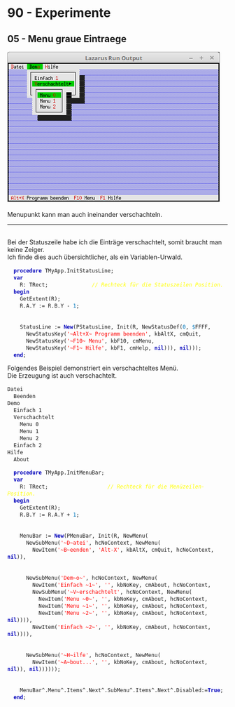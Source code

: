 <html>
    <b><h1>90 - Experimente</h1></b>
    <b><h2>05 - Menu graue Eintraege</h2></b>
<img src="image.png" alt="Selfhtml"><br><br>
Menupunkt kann man auch ineinander verschachteln.<br>
<hr><br>
Bei der Statuszeile habe ich die Einträge verschachtelt, somit braucht man keine Zeiger.<br>
Ich finde dies auch übersichtlicher, als ein Variablen-Urwald.<br>
<pre><code>  <b><font color="0000BB">procedure</font></b> TMyApp.InitStatusLine;
  <b><font color="0000BB">var</font></b>
    R: TRect;              <i><font color="#FFFF00">// Rechteck für die Statuszeilen Position.</font></i>
  <b><font color="0000BB">begin</font></b>
    GetExtent(R);
    R.A.Y := R.B.Y - <font color="#0077BB">1</font>;
<br>
    StatusLine := <b><font color="0000BB">New</font></b>(PStatusLine, Init(R, NewStatusDef(<font color="#0077BB">0</font>, <font color="#0077BB">$</font>FFFF,
      NewStatusKey(<font color="#FF0000">'~Alt+X~ Programm beenden'</font>, kbAltX, cmQuit,
      NewStatusKey(<font color="#FF0000">'~F10~ Menu'</font>, kbF10, cmMenu,
      NewStatusKey(<font color="#FF0000">'~F1~ Hilfe'</font>, kbF1, cmHelp, <b><font color="0000BB">nil</font></b>))), <b><font color="0000BB">nil</font></b>)));
  <b><font color="0000BB">end</font></b>;</code></pre>
Folgendes Beispiel demonstriert ein verschachteltes Menü.<br>
Die Erzeugung ist auch verschachtelt.<br>
<pre><code>Datei
  Beenden
Demo
  Einfach 1
  Verschachtelt
    Menu 0
    Menu 1
    Menu 2
  Einfach 2
Hilfe
  About</code></pre>
<pre><code>  <b><font color="0000BB">procedure</font></b> TMyApp.InitMenuBar;
  <b><font color="0000BB">var</font></b>
    R: TRect;                   <i><font color="#FFFF00">// Rechteck für die Menüzeilen-Position.</font></i>
  <b><font color="0000BB">begin</font></b>
    GetExtent(R);
    R.B.Y := R.A.Y + <font color="#0077BB">1</font>;
<br>
    MenuBar := <b><font color="0000BB">New</font></b>(PMenuBar, Init(R, NewMenu(
      NewSubMenu(<font color="#FF0000">'~D~atei'</font>, hcNoContext, NewMenu(
        NewItem(<font color="#FF0000">'~B~eenden'</font>, <font color="#FF0000">'Alt-X'</font>, kbAltX, cmQuit, hcNoContext, <b><font color="0000BB">nil</font></b>)),
<br>
      NewSubMenu(<font color="#FF0000">'Dem~o~'</font>, hcNoContext, NewMenu(
        NewItem(<font color="#FF0000">'Einfach ~1~'</font>, <font color="#FF0000">''</font>, kbNoKey, cmAbout, hcNoContext,
        NewSubMenu(<font color="#FF0000">'~V~erschachtelt'</font>, hcNoContext, NewMenu(
          NewItem(<font color="#FF0000">'Menu ~0~'</font>, <font color="#FF0000">''</font>, kbNoKey, cmAbout, hcNoContext,
          NewItem(<font color="#FF0000">'Menu ~1~'</font>, <font color="#FF0000">''</font>, kbNoKey, cmAbout, hcNoContext,
          NewItem(<font color="#FF0000">'Menu ~2~'</font>, <font color="#FF0000">''</font>, kbNoKey, cmAbout, hcNoContext, <b><font color="0000BB">nil</font></b>)))),
        NewItem(<font color="#FF0000">'Einfach ~2~'</font>, <font color="#FF0000">''</font>, kbNoKey, cmAbout, hcNoContext, <b><font color="0000BB">nil</font></b>)))),
<br>
      NewSubMenu(<font color="#FF0000">'~H~ilfe'</font>, hcNoContext, NewMenu(
        NewItem(<font color="#FF0000">'~A~bout...'</font>, <font color="#FF0000">''</font>, kbNoKey, cmAbout, hcNoContext, <b><font color="0000BB">nil</font></b>)), <b><font color="0000BB">nil</font></b>))))));
<br>
    MenuBar^.Menu^.Items^.Next^.SubMenu^.Items^.Next^.Disabled:=<b><font color="0000BB">True</font></b>;
  <b><font color="0000BB">end</font></b>;</code></pre>
<br>
</html>
